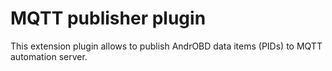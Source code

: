 # MQTT publisher plugin
This extension plugin allows to publish AndrOBD data items (PIDs) to MQTT automation server.
